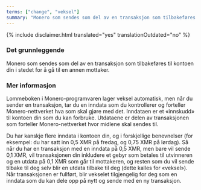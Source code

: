 ```yaml
---
terms: ["change", "veksel"]
summary: "Monero som sendes som del av en transaksjon som tilbakeføres til kontoen din i stedet for å gå til en annen mottaker"
---
```


{% include disclaimer.html translated="yes" translationOutdated="no" %}
### Det grunnleggende

Monero som sendes som del av en transaksjon som tilbakeføres til kontoen din i stedet for å gå til en annen mottaker.

### Mer informasjon

Lommeboken i Monero-programvaren lager veksel automatisk, men når du sender en transaksjon, tar du en inndata som du kontrollerer og forteller Monero-nettverket hva som skal gjøre med det. Inndataen er et «innskudd» til kontoen din som du kan forbruke. Utdataene er delen av transaksjonen som forteller Monero-nettverket hvor midlene skal sendes til.

Du har kanskje flere inndata i kontoen din, og i forskjellige benevnelser (for eksempel: du har satt inn 0,5 XMR på fredag, og 0,75 XMR på lørdag). Så når du har en transaksjon med en inndata på 0,5 XMR, men bare vil sende 0,1 XMR, vil transaksjonen din inkludere et gebyr som betales til utvinneren og en utdata på 0,1 XMR som går til mottakeren, og resten som du vil sende tilbake til deg selv blir en utdata tilbake til deg (dette kalles for «veksel»). Når transaksjonen er fullført, blir vekselet tilgjengelig for deg som en inndata som du kan dele opp på nytt og sende med en ny transaksjon.